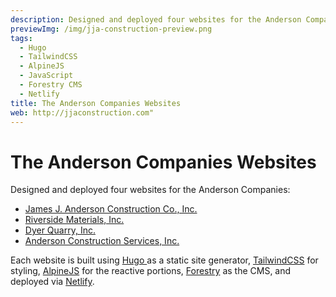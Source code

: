 ```yaml
---
description: Designed and deployed four websites for the Anderson Companies.
previewImg: /img/jja-construction-preview.png
tags:
  - Hugo
  - TailwindCSS
  - AlpineJS
  - JavaScript
  - Forestry CMS
  - Netlify
title: The Anderson Companies Websites
web: http://jjaconstruction.com"
---
```


# The Anderson Companies Websites

Designed and deployed four websites for the Anderson Companies:

- [James J. Anderson Construction Co., Inc.](http://jjaconstruction.com)
- [Riverside Materials, Inc.](http://riversidemat.com)
- [Dyer Quarry, Inc.](http://dyerquarry.com)
- [Anderson Construction Services, Inc.](http://andersonconstructionserv.com)

Each website is built using [Hugo ](https://gohugo.io)as a static site generator, [TailwindCSS](https://tailwindcss.com) for styling, [AlpineJS](https://github.com/alpinejs/alpine) for the reactive portions, [Forestry](https://forestry.io) as the CMS, and deployed via [Netlify](https://netlify.com).
